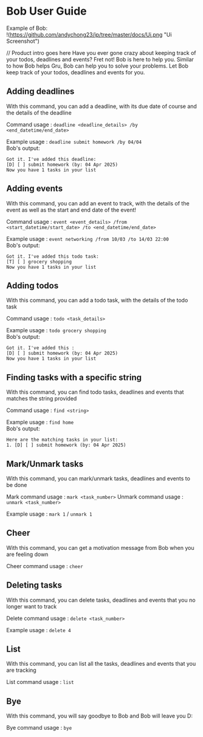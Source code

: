 # Bob User Guide

Example of Bob: <br>
!(https://github.com/andychong23/ip/tree/master/docs/Ui.png "Ui Screenshot")

// Product intro goes here
Have you ever gone crazy about keeping track of your todos, deadlines and events?
Fret not! Bob is here to help you. Similar to how Bob helps Gru, Bob can help you to solve your problems. 
Let Bob keep track of your todos, deadlines and events for you.

## Adding deadlines

With this command, you can add a deadline, with its due date of course and the details of the deadline

Command usage : `deadline <deadline_details> /by <end_datetime/end_date>`

Example usage : `deadline submit homework /by 04/04` <br>
Bob's output:
```
Got it. I've added this deadline:
[D] [ ] submit homework (by: 04 Apr 2025)
Now you have 1 tasks in your list
```

## Adding events
With this command, you can add an event to track, with the details of the event as well as the start and end date of the event!

Command usage : `event <event_details> /from <start_datetime/start_date> /to <end_datetime/end_date>`

Example usage : `event networking /from 10/03 /to 14/03 22:00` <br>
Bob's output:
```
Got it. I've added this todo task:
[T] [ ] grocery shopping
Now you have 1 tasks in your list
```

## Adding todos
With this command, you can add a todo task, with the details of the todo task

Command usage : `todo <task_details>`

Example usage : `todo grocery shopping` <br>
Bob's output:
```
Got it. I've added this :
[D] [ ] submit homework (by: 04 Apr 2025)
Now you have 1 tasks in your list
```

## Finding tasks with a specific string
With this command, you can find todo tasks, deadlines and events that matches the string provided

Command usage : `find <string>`

Example usage : `find home` <br>
Bob's output:
```
Here are the matching tasks in your list:
1. [D] [ ] submit homework (by: 04 Apr 2025)
```

## Mark/Unmark tasks
With this command, you can mark/unmark tasks, deadlines and events to be done

Mark command usage : `mark <task_number>`
Unmark command usage : `unmark <task_number>`

Example usage : `mark 1` / `unmark 1`

## Cheer
With this command, you can get a motivation message from Bob when you are feeling down

Cheer command usage : `cheer`

## Deleting tasks
With this command, you can delete tasks, deadlines and events that you no longer want to track

Delete command usage : `delete <task_number>`

Example usage : `delete 4`

## List
With this command, you can list all the tasks, deadlines and events that you are tracking

List command usage : `list`

## Bye
With this command, you will say goodbye to Bob and Bob will leave you D:

Bye command usage : `bye`